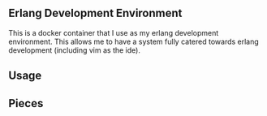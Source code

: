 Erlang Development Environment
----------------------------------

This is a docker container that I use as my erlang development environment.  This allows me to have a system fully catered towards
erlang development (including vim as the ide).  

## Usage

## Pieces


